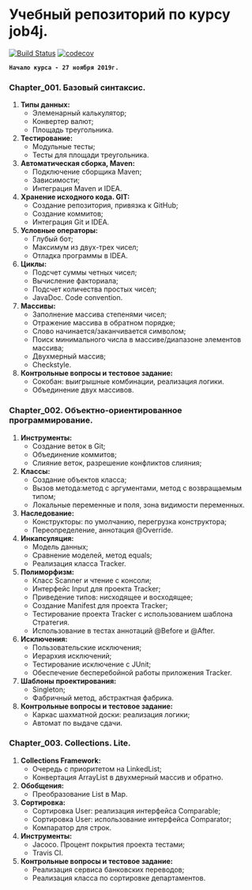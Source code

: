 # Учебный репозиторий по курсу job4j.
[![Build Status](https://travis-ci.org/staskorobeynikov/job4j.svg?branch=master)](https://travis-ci.org/staskorobeynikov/job4j)
[![codecov](https://codecov.io/gh/staskorobeynikov/job4j/branch/master/graph/badge.svg)](https://codecov.io/gh/staskorobeynikov/job4j)

**```Начало курса - 27 ноября 2019г.```**

### Chapter_001. Базовый синтаксис.
1. **Типы данных:**
    - Элеменарный калькулятор;
    - Конвертер валют;
    - Площадь треугольника.
2. **Тестирование:** 
    - Модульные тесты;
    - Тесты для площади треугольника.
3. **Автоматическая сборка, Maven:**
    - Подключение сборщика Maven;
    - Зависимости;
    - Интеграция Maven и IDEA.
4. **Хранение исходного кода. GIT:**
    - Создание репозитория, привязка к GitHub;
    - Создание коммитов;
    - Интеграция Git и IDEA.
5. **Условные операторы:**
    - Глубый бот;
    - Максимум из двух-трех чисел;
    - Отладка программы в IDEA.
6. **Циклы:**
    - Подсчет суммы четных чисел;
    - Вычисление факториала;
    - Подсчет количества простых чисел;
    - JavaDoc. Code convention.
7. **Массивы:**
    - Заполнение массива степенями чисел;
    - Отражение массива в обратном порядке;
    - Слово начинается/заканчивается символом;
    - Поиск минимального числа в массиве/диапазоне элементов массива;
    - Двухмерный массив;
    - Checkstyle.
8. **Контрольные вопросы и тестовое задание:**
    - Сокобан: выигрышные комбинации, реализация логики.
    - Объединение двух массивов.

### Chapter_002. Объектно-ориентированное программирование.
1. **Инструменты:**
    - Создание веток в Git;
    - Объединение коммитов;
    - Слияние веток, разрешение конфликтов слияния;
2. **Классы:**
    - Создание объектов класса;
    - Вызов метода:метод с аргументами, метод с возвращаемым типом;
    - Локальные переменные и поля, зона видимости переменных.
3. **Наследование:**
    - Конструкторы: по умолчанию, перегрузка конструктора;
    - Переопределение, аннотация @Override.
4.  **Инкапсуляция:**
    - Модель данных;
    - Сравнение моделей, метод equals;
    - Реализация класса Tracker.
5. **Полиморфизм:**
    - Класс Scanner и чтение с консоли;
    - Интерфейс Input для проекта Tracker;
    - Приведение типов: нисходящее и восходящее;
    - Создание Manifest для проекта Tracker;
    - Тестирование проекта Tracker с использованием шаблона Стратегия.
    - Использование в тестах аннотаций @Before и @After.
6. **Исключения:**
    - Пользовательские исключения;
    - Иерархия исключений;
    - Тестирование исключение с JUnit;
    - Обеспечение бесперебойной работы приложения Tracker.
7. **Шаблоны проектирования:**
    - Singleton;
    - Фабричный метод, абстрактная фабрика.
8. **Контрольные вопросы и тестовое задание:**
    - Каркас шахматной доски: реализация логики;
    - Автомат по выдаче сдачи.

### Chapter_003. Collections. Lite.
1. **Collections Framework:**
    - Очередь с приоритетом на LinkedList;
    - Конвертация ArrayList в двухмерный массив и обратно.
2. **Обобщения:**
    - Преобразование List в Map.
3. **Сортировка:**
    - Сортировка User: реализация интерфейса Comparable;
    - Сортировка User: использование интерфейса Comparator;
    - Компаратор для строк.
4. **Инструменты:**
    - Jacoco. Процент покрытия проекта тестами;
    - Travis CI.
5. **Контрольные вопросы и тестовое задание:**
    - Реализация сервиса банковских переводов;
    - Реализация класса по сортировке департаментов.